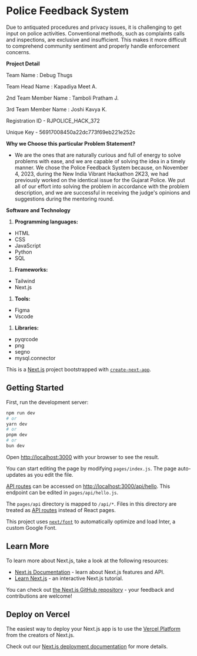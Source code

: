 # **Police Feedback System**

Due to antiquated procedures and privacy issues, it is challenging to get input on police activities. Conventional methods, such as complaints calls and inspections, are exclusive and insufficient. This makes it more difficult to comprehend community sentiment and properly handle enforcement concerns.

**Project Detail**

Team Name : Debug Thugs

Team Head Name : Kapadiya Meet A.

2nd Team Member Name : Tamboli Pratham J.

3rd Team Member Name : Joshi Kavya K.

Registration ID - RJPOLICE\_HACK\_372

Unique Key - 56917008450a22dc773f69eb221e252c

**Why we Choose this particular Problem Statement?**

- We are the ones that are naturally curious and full of energy to solve problems with ease, and we are capable of solving the idea in a timely manner. We chose the Police Feedback System because, on November 4, 2023, during the New India Vibrant Hackathon 2K23, we had previously worked on the identical issue for the Gujarat Police. We put all of our effort into solving the problem in accordance with the problem description, and we are successful in receiving the judge's opinions and suggestions during the mentoring round.

**Software and Technology**

1. **Programming languages:**

- HTML
- CSS
- JavaScript
- Python
- SQL

1. **Frameworks:**

- Tailwind
- Next.js

1. **Tools:**

- Figma
- Vscode

1. **Libraries:**

- pyqrcode
- png
- segno
- mysql.connector

This is a [Next.js](https://nextjs.org/) project bootstrapped with [`create-next-app`](https://github.com/vercel/next.js/tree/canary/packages/create-next-app).

## Getting Started

First, run the development server:

```bash
npm run dev
# or
yarn dev
# or
pnpm dev
# or
bun dev
```

Open [http://localhost:3000](http://localhost:3000) with your browser to see the result.

You can start editing the page by modifying `pages/index.js`. The page auto-updates as you edit the file.

[API routes](https://nextjs.org/docs/api-routes/introduction) can be accessed on [http://localhost:3000/api/hello](http://localhost:3000/api/hello). This endpoint can be edited in `pages/api/hello.js`.

The `pages/api` directory is mapped to `/api/*`. Files in this directory are treated as [API routes](https://nextjs.org/docs/api-routes/introduction) instead of React pages.

This project uses [`next/font`](https://nextjs.org/docs/basic-features/font-optimization) to automatically optimize and load Inter, a custom Google Font.

## Learn More

To learn more about Next.js, take a look at the following resources:

- [Next.js Documentation](https://nextjs.org/docs) - learn about Next.js features and API.
- [Learn Next.js](https://nextjs.org/learn) - an interactive Next.js tutorial.

You can check out [the Next.js GitHub repository](https://github.com/vercel/next.js/) - your feedback and contributions are welcome!

## Deploy on Vercel

The easiest way to deploy your Next.js app is to use the [Vercel Platform](https://vercel.com/new?utm_medium=default-template&filter=next.js&utm_source=create-next-app&utm_campaign=create-next-app-readme) from the creators of Next.js.

Check out our [Next.js deployment documentation](https://nextjs.org/docs/deployment) for more details.
